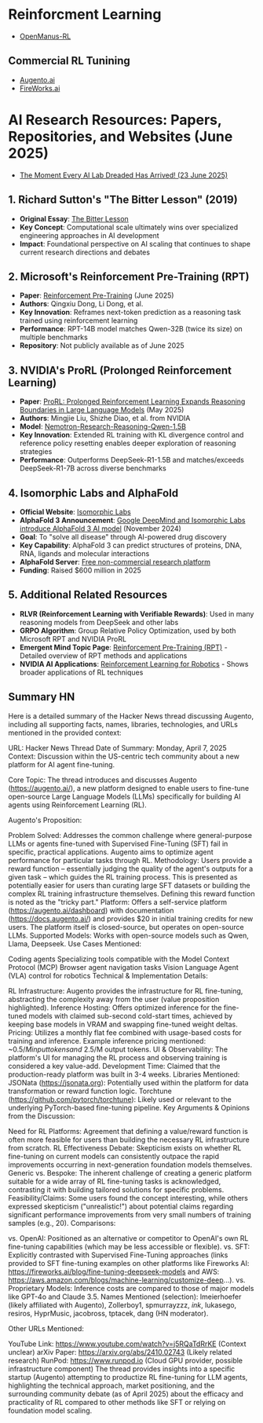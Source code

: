 # Reinforcment Learning

* [OpenManus-RL](https://github.com/OpenManus/OpenManus-RL)

## Commercial RL Tunining

* [Augento.ai](https://augento.ai/)
* [FireWorks.ai](https://fireworks.ai/blog/fine-tuning-deepseek-models)


# AI Research Resources: Papers, Repositories, and Websites (June 2025)
* [The Moment Every AI Lab Dreaded Has Arrived! (23 June 2025)](https://www.youtube.com/watch?v=JtKf6dcT8hg)

## 1. Richard Sutton's "The Bitter Lesson" (2019)

- **Original Essay**: [The Bitter Lesson](http://www.incompleteideas.net/IncIdeas/BitterLesson.html)
- **Key Concept**: Computational scale ultimately wins over specialized engineering approaches in AI development
- **Impact**: Foundational perspective on AI scaling that continues to shape current research directions and debates

## 2. Microsoft's Reinforcement Pre-Training (RPT)

- **Paper**: [Reinforcement Pre-Training](https://arxiv.org/abs/2506.08007) (June 2025)
- **Authors**: Qingxiu Dong, Li Dong, et al.
- **Key Innovation**: Reframes next-token prediction as a reasoning task trained using reinforcement learning
- **Performance**: RPT-14B model matches Qwen-32B (twice its size) on multiple benchmarks
- **Repository**: Not publicly available as of June 2025

## 3. NVIDIA's ProRL (Prolonged Reinforcement Learning)

- **Paper**: [ProRL: Prolonged Reinforcement Learning Expands Reasoning Boundaries in Large Language Models](https://arxiv.org/abs/2505.24864) (May 2025)
- **Authors**: Mingjie Liu, Shizhe Diao, et al. from NVIDIA
- **Model**: [Nemotron-Research-Reasoning-Qwen-1.5B](https://huggingface.co/nvidia/Nemotron-Research-Reasoning-Qwen-1.5B)
- **Key Innovation**: Extended RL training with KL divergence control and reference policy resetting enables deeper exploration of reasoning strategies
- **Performance**: Outperforms DeepSeek-R1-1.5B and matches/exceeds DeepSeek-R1-7B across diverse benchmarks

## 4. Isomorphic Labs and AlphaFold

- **Official Website**: [Isomorphic Labs](https://www.isomorphiclabs.com/)
- **AlphaFold 3 Announcement**: [Google DeepMind and Isomorphic Labs introduce AlphaFold 3 AI model](https://blog.google/technology/ai/google-deepmind-isomorphic-alphafold-3-ai-model/) (November 2024)
- **Goal**: To "solve all disease" through AI-powered drug discovery
- **Key Capability**: AlphaFold 3 can predict structures of proteins, DNA, RNA, ligands and molecular interactions
- **AlphaFold Server**: [Free non-commercial research platform](https://alphafold.ebi.ac.uk/)
- **Funding**: Raised $600 million in 2025

## 5. Additional Related Resources

- **RLVR (Reinforcement Learning with Verifiable Rewards)**: Used in many reasoning models from DeepSeek and other labs
- **GRPO Algorithm**: Group Relative Policy Optimization, used by both Microsoft RPT and NVIDIA ProRL
- **Emergent Mind Topic Page**: [Reinforcement Pre-Training (RPT)](https://www.emergentmind.com/topics/reinforcement-pre-training-rpt) - Detailed overview of RPT methods and applications
- **NVIDIA AI Applications**: [Reinforcement Learning for Robotics](https://www.nvidia.com/en-us/use-cases/reinforcement-learning/) - Shows broader applications of RL techniques


## Summary HN

Here is a detailed summary of the Hacker News thread discussing Augento, including all supporting facts, names, libraries, technologies, and URLs mentioned in the provided context:

URL: Hacker News Thread Date of Summary: Monday, April 7, 2025 Context: Discussion within the US-centric tech community about a new platform for AI agent fine-tuning.

Core Topic: The thread introduces and discusses Augento (https://augento.ai/), a new platform designed to enable users to fine-tune open-source Large Language Models (LLMs) specifically for building AI agents using Reinforcement Learning (RL).

Augento's Proposition:

Problem Solved: Addresses the common challenge where general-purpose LLMs or agents fine-tuned with Supervised Fine-Tuning (SFT) fail in specific, practical applications. Augento aims to optimize agent performance for particular tasks through RL.
Methodology: Users provide a reward function – essentially judging the quality of the agent's outputs for a given task – which guides the RL training process. This is presented as potentially easier for users than curating large SFT datasets or building the complex RL training infrastructure themselves. Defining this reward function is noted as the "tricky part."
Platform: Offers a self-service platform (https://augento.ai/dashboard) with documentation (https://docs.augento.ai/) and provides $20 in initial training credits for new users. The platform itself is closed-source, but operates on open-source LLMs.
Supported Models: Works with open-source models such as Qwen, Llama, Deepseek.
Use Cases Mentioned:

Coding agents
Specializing tools compatible with the Model Context Protocol (MCP)
Browser agent navigation tasks
Vision Language Agent (VLA) control for robotics
Technical & Implementation Details:

RL Infrastructure: Augento provides the infrastructure for RL fine-tuning, abstracting the complexity away from the user (value proposition highlighted).
Inference Hosting: Offers optimized inference for the fine-tuned models with claimed sub-second cold-start times, achieved by keeping base models in VRAM and swapping fine-tuned weight deltas.
Pricing: Utilizes a monthly flat fee combined with usage-based costs for training and inference. Example inference pricing mentioned: ~$0.5/M input tokens and ~$2.5/M output tokens.
UI & Observability: The platform's UI for managing the RL process and observing training is considered a key value-add.
Development Time: Claimed that the production-ready platform was built in 3-4 weeks.
Libraries Mentioned:
JSONata (https://jsonata.org): Potentially used within the platform for data transformation or reward function logic.
Torchtune (https://github.com/pytorch/torchtune): Likely used or relevant to the underlying PyTorch-based fine-tuning pipeline.
Key Arguments & Opinions from the Discussion:

Need for RL Platforms: Agreement that defining a value/reward function is often more feasible for users than building the necessary RL infrastructure from scratch.
RL Effectiveness Debate: Skepticism exists on whether RL fine-tuning on current models can consistently outpace the rapid improvements occurring in next-generation foundation models themselves.
Generic vs. Bespoke: The inherent challenge of creating a generic platform suitable for a wide array of RL fine-tuning tasks is acknowledged, contrasting it with building tailored solutions for specific problems.
Feasibility/Claims: Some users found the concept interesting, while others expressed skepticism ("unrealistic!") about potential claims regarding significant performance improvements from very small numbers of training samples (e.g., 20).
Comparisons:

vs. OpenAI: Positioned as an alternative or competitor to OpenAI's own RL fine-tuning capabilities (which may be less accessible or flexible).
vs. SFT: Explicitly contrasted with Supervised Fine-Tuning approaches (links provided to SFT fine-tuning examples on other platforms like Fireworks AI: https://fireworks.ai/blog/fine-tuning-deepseek-models and AWS: https://aws.amazon.com/blogs/machine-learning/customize-deep...).
vs. Proprietary Models: Inference costs are compared to those of major models like GPT-4o and Claude 3.5.
Names Mentioned (selection): lmeierhoefer (likely affiliated with Augento), Zollerboy1, spmurrayzzz, _ink_, lukasego, resiros, HyprMusic, jacobross, tptacek, dang (HN moderator).

Other URLs Mentioned:

YouTube Link: https://www.youtube.com/watch?v=j5RQaTdRrKE (Context unclear)
arXiv Paper: https://arxiv.org/abs/2410.02743 (Likely related research)
RunPod: https://www.runpod.io (Cloud GPU provider, possible infrastructure component)
The thread provides insights into a specific startup (Augento) attempting to productize RL fine-tuning for LLM agents, highlighting the technical approach, market positioning, and the surrounding community debate (as of April 2025) about the efficacy and practicality of RL compared to other methods like SFT or relying on foundation model scaling.